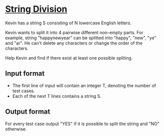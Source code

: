 # [String Division][link]

Kevin has a string S consisting of N lowercase English letters.

Kevin wants to split it into 4 pairwise different non-empty parts. For example, string "happynewyear" can be splitted into "happy", "new", "ye" and "ar". He can't delete any characters or change the order of the characters.

Help Kevin and find if there exist at least one possible spliting.

## Input format

- The first line of input will contain an integer T, denoting the number of test cases.
- Each of the next T lines contains a string S.

## Output format

For every test case output "YES" if it is possible to split the string and "NO" otherwise.

[link]: https://www.hackerearth.com/practice/algorithms/string-algorithm/basics-of-string-manipulation/practice-problems/algorithm/string-division/
